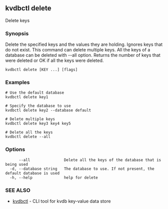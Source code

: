 ## kvdbctl delete

Delete keys

### Synopsis

Delete the specified keys and the values they are holding.
Ignores keys that do not exist.
This command can delete multiple keys.
All the keys of a database can be deleted with --all option.
Returns the number of keys that were deleted or OK if all the keys were deleted.


```
kvdbctl delete [KEY ...] [flags]
```

### Examples

```
# Use the default database
kvdbctl delete key1

# Specify the database to use
kvdbctl delete key2 --database default

# Delete multiple keys
kvdbctl delete key3 key4 key5

# Delete all the keys
kvdbctl delete --all
```

### Options

```
      --all               Delete all the keys of the database that is being used
  -d, --database string   The database to use. If not present, the default database is used
  -h, --help              help for delete
```

### SEE ALSO

* [kvdbctl](kvdbctl.md)	 - CLI tool for kvdb key-value data store

